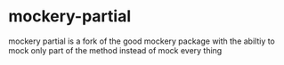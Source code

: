 # mockery-partial
mockery partial is a fork of the good mockery package with the abiltiy to mock only part of the method instead of mock every thing

